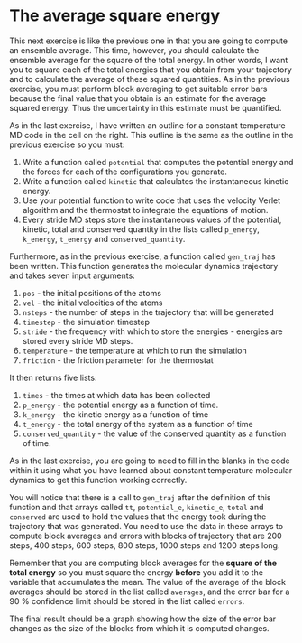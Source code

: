 # The average square energy

This next exercise is like the previous one in that you are going to compute an ensemble average.  This time, however,  you should calculate the ensemble average for the square of the total energy.  In other words, I want you to square each of the total energies that you obtain from your trajectory and to calculate the average of these squared quantities.  As in the previous exercise, you must perform block averaging to get suitable error bars because the final value that you obtain is an estimate for the average squared energy. Thus the uncertainty in this estimate must be quantified.

As in the last exercise, I have written an outline for a constant temperature MD code in the cell on the right.  This outline is the same as the outline in the previous exercise so you must:  

1. Write a function called `potential` that computes the potential energy and the forces for each of the configurations you generate.
2. Write a function called `kinetic` that calculates the instantaneous kinetic energy.
3. Use your potential function to write code that uses the velocity Verlet algorithm and the thermostat to integrate the equations of motion.
4. Every stride MD steps store the instantaneous values of the potential, kinetic, total and conserved quantity in the lists called `p_energy`, `k_energy`, `t_energy` and `conserved_quantity`.

Furthermore, as in the previous exercise, a function called `gen_traj` has been written.  This function generates the molecular dynamics trajectory and takes seven input arguments:  

1. `pos` - the initial positions of the atoms
2. `vel` - the initial velocities of the atoms
3. `nsteps` - the number of steps in the trajectory that will be generated
4. `timestep` - the simulation timestep
5. `stride` - the frequency with which to store the energies - energies are stored every stride MD steps.
6. `temperature` - the temperature at which to run the simulation
7. `friction` - the friction parameter for the thermostat

It then returns five lists:  

1. `times` - the times at which data has been collected
2. `p_energy` - the potential energy as a function of time.
3. `k_energy` - the kinetic energy as a function of time
4. `t_energy` - the total energy of the system as a function of time
5. `conserved_quantity` - the value of the conserved quantity as a function of time.

As in the last exercise, you are going to need to fill in the blanks in the code within it using what you have learned about constant temperature molecular dynamics to get this function working correctly.  

You will notice that there is a call to `gen_traj` after the definition of this function and that arrays called `tt`, `potential_e`, `kinetic_e`, `total` and `conserved` are used to hold the values that the energy took during the trajectory that was generated.  You need to use the data in these arrays to compute block averages and errors with blocks of trajectory that are 200 steps, 400 steps, 600 steps, 800 steps, 1000 steps and 1200 steps long.  

Remember that you are computing block averages for the __square of the total energy__ so you must square the energy __before__ you add it to the variable that accumulates the mean.  The value of the average of the block averages should be stored in the list called `averages`, and the error bar for a 90 % confidence limit should be stored in the list called `errors`.  

The final result should be a graph showing how the size of the error bar changes as the size of the blocks from which it is computed changes.
